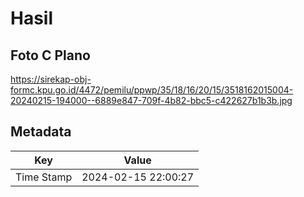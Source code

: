 # Hasil

## Foto C Plano

https://sirekap-obj-formc.kpu.go.id/4472/pemilu/ppwp/35/18/16/20/15/3518162015004-20240215-194000--6889e847-709f-4b82-bbc5-c422627b1b3b.jpg


## Metadata

| Key        | Value               |
| ---------- | ------------------- |
| Time Stamp | 2024-02-15 22:00:27 |




